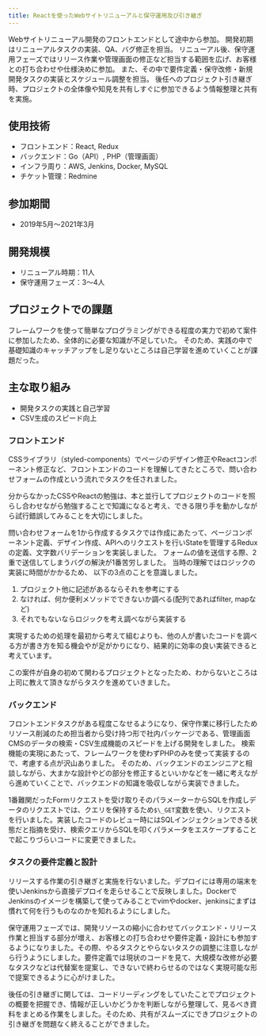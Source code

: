```yaml
---
title: Reactを使ったWebサイトリニューアルと保守運用及び引き継ぎ
---
```


Webサイトリニューアル開発のフロントエンドとして途中から参加。
開発初期はリニューアルタスクの実装、QA、バグ修正を担当。
リニューアル後、保守運用フェーズではリリース作業や管理画面の修正など担当する範囲を広げ、お客様との打ち合わせや仕様決めに参加。
また、その中で要件定義・保守改修・新規開発タスクの実装とスケジュール調整を担当。
後任へのプロジェクト引き継ぎ時、プロジェクトの全体像や知見を共有しすぐに参加できるよう情報整理と共有を実施。

## 使用技術

- フロントエンド：React, Redux
- バックエンド：Go（API）, PHP（管理画面）
- インフラ周り：AWS, Jenkins, Docker, MySQL
- チケット管理：Redmine

## 参加期間

- 2019年5月〜2021年3月

## 開発規模

- リニューアル時期：11人
- 保守運用フェーズ：3〜4人

## プロジェクトでの課題

フレームワークを使って簡単なプログラミングができる程度の実力で初めて案件に参加したため、全体的に必要な知識が不足していた。
そのため、実践の中で基礎知識のキャッチアップをし足りないところは自己学習を進めていくことが課題だった。

## 主な取り組み

- 開発タスクの実践と自己学習
- CSV生成のスピード向上

### フロントエンド

CSSライブラリ（styled-components）でページのデザイン修正やReactコンポーネント修正など、フロントエンドのコードを理解してきたところで、問い合わせフォームの作成という流れでタスクを任されました。

分からなかったCSSやReactの勉強は、本と並行してプロジェクトのコードを照らし合わせながら勉強することで知識になると考え、できる限り手を動かしながら試行錯誤してみることを大切にしました。

問い合わせフォームを1から作成するタスクでは作成にあたって、ページコンポーネント定義、デザイン作成、APIへのリクエストを行いStateを管理するReduxの定義、文字数バリデーションを実装しました。
フォームの値を送信する際、2重で送信してしまうバグの解決が1番苦労しました。
当時の理解ではロジックの実装に時間がかかるため、
以下の3点のことを意識しました。

1. プロジェクト他に記述があるならそれを参考にする
2. なければ、何か便利メソッドでできないか調べる(配列であればfilter, mapなど)
3. それでもないならロジックを考え調べながら実装する

実現するための処理を最初から考えて組むよりも、他の人が書いたコードを調べる方が書き方を知る機会やが足がかりになり、結果的に効率の良い実装できると考えています。

この案件が自身の初めて関わるプロジェクトとなったため、わからないところは上司に教えて頂きながらタスクを進めていきました。

### バックエンド

フロントエンドタスクがある程度こなせるようになり、保守作業に移行したためリソース削減のため担当者から受け持つ形で社内パッケージである、管理画面CMSのデータの検索・CSV生成機能のスピードを上げる開発をしました。
検索機能の実現にあたって、フレームワークを使わずPHPのみを使って実装するので、考慮する点が沢山ありました。
そのため、バックエンドのエンジニアと相談しながら、大まかな設計やどの部分を修正するといいかなどを一緒に考えながら進めていくことで、バックエンドの知識を吸収しながら実装できました。

1番難関だったFormリクエストを受け取りそのパラメーターからSQLを作成しデータのリクエストでは、クエリを保持するため`$\_GET`変数を使い、リクエストを行いました。実装したコードのレビュー時にはSQLインジェクションできる状態だと指摘を受け、検索クエリからSQLを叩くパラメータをエスケープすることで起こりづらいコードに変更できました。

### タスクの要件定義と設計

リリースする作業の引き継ぎと実施を行ないました。デプロイには専用の端末を使いJenkinsから直接デプロイを走らせることで反映しました。DockerでJenkinsのイメージを構築して使ってみることでvimやdocker、jenkinsにまずは慣れて何を行うものなのかを知れるようにしました。

保守運用フェーズでは、開発リソースの縮小に合わせてバックエンド・リリース作業と担当する部分が増え、お客様との打ち合わせや要件定義・設計にも参加するようになりました。その際、やるタスクとやらないタスクの調整に注意しながら行うようにしました。要件定義では現状のコードを見て、大規模な改修が必要なタスクなどは代替案を提案し、できないで終わらせるのではなく実現可能な形で提案できるように心がけました。

後任の引き継ぎに関しては、コードリーディングをしていたことでプロジェクトの概要を把握でき、情報が正しいかどうかを判断しながら整理して、見るべき資料をまとめる作業をしました。そのため、共有がスムーズにできプロジェクトの引き継ぎを問題なく終えることができました。
